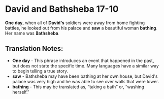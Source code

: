 David and Bathsheba 17-10
===========================


**One day**, when all of **David's** soldiers were away from home fighting
battles, he looked out from his palace and **saw** a beautiful woman
**bathing**. Her name was **Bathsheba**.

Translation Notes:
------------------

-   **One day** - This phrase introduces an event that happened in the
    past, but does not state the specific time. Many languages have a
    similar way to begin telling a true story.
-   **saw** - Bathsheba may have been bathing at her own house, but
    David's palace was very high and he was able to see over walls that
    were lower.
-   **bathing** - This may be translated as, “taking a bath” or,
    “washing herself.”

